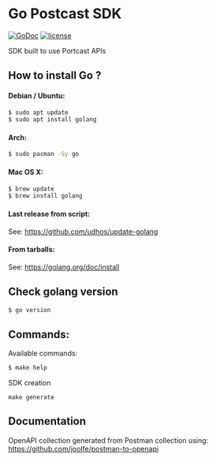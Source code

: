 # Go Postcast SDK

[![GoDoc](https://godoc.org/github.com/buyco/go-portcast-sdk?status.svg)](http://godoc.org/github.com/buyco/go-portcast-sdk) [![license](https://img.shields.io/github/license/buyco/go-portcast-sdk.svg)](https://github.com/buyco/go-portcast-sdk/LICENSE)

SDK built to use Portcast APIs

## How to install Go ?

#### Debian / Ubuntu:

```bash
$ sudo apt update
$ sudo apt install golang
```

#### Arch:

```bash
$ sudo pacman -Sy go
```

#### Mac OS X:

```bash
$ brew update
$ brew install golang
```

#### Last release from script:

See: https://github.com/udhos/update-golang

#### From tarballs:

See: https://golang.org/doc/install

## Check golang version

```bash
$ go version
```

## Commands:

Available commands:

```bash
$ make help
```

SDK creation

```
make generate
```

## Documentation
OpenAPI collection generated from Postman collection using: https://github.com/joolfe/postman-to-openapi 


